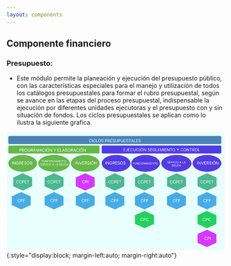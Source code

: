 ```yaml
---
layout: components
---
```


## Componente financiero

### Presupuesto:
- Este módulo permite la planeación y ejecución del presupuesto público, con las características especiales para el manejo y utilización de todos los catálogos presupuestales para formar el rubro presupuestal, según se avance en las etapas del proceso presupuestal, indispensable la ejecución por diferentes unidades ejecutoras y el presupuesto con y sin situación de fondos.
Los ciclos presupuestales se aplican como lo ilustra la siguiente grafica.

![](../assets/img/presupuesto.png){:style="display:block; margin-left:auto; margin-right:auto"}
